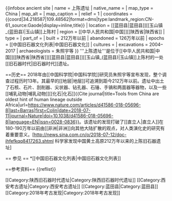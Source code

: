 
{{infobox ancient site
| name           = 上陈遗址
| native_name = 
| map_type       = China
| map_alt        = 
| map_caption    = 
| relief         = 1
| coordinates    = {{coord|34.218587|109.48562|format=dms|type:landmark_region:CN-61_source:Gaode|display=inline,title}}
| location       = [[蓝田县|蓝田县]][[玉山镇_(蓝田县)|玉山镇]]上陈村
| region         = [[中华人民共和国|中国]][[陕西省|陕西省]]
| type           = 
| part_of        = 
| built          = 212万年以前
| abandoned      = 126万年以前
| epochs         = [[中国旧石器文化列表|中国旧石器文化]]
| cultures       = 
| excavations    = 2004–2017
| archaeologists = 朱照宇等
}}
'''上陈遗址'''是位于[[中华人民共和国|中国]][[陕西省|陕西省]][[蓝田县|蓝田县]][[玉山镇_(蓝田县)|玉山镇]]上陈村的一处[[旧石器时代|旧石器时代]]遗址。

==历史==
2018年由[[中国科学院|中国科学院]]研究员朱照宇等宣布发现，整个调查过程历时13年。其最早的[[地层|地层]]可追溯到距今212万年以前。遗址中出土了石核、石片、刮削器、尖状器、钻孔器、石锤、手镐和两面器等器物，以及一些[[哺乳动物|哺乳动物]][[化石|化石]]<ref>{{Cite journal|title=Tools from China are oldest hint of human lineage outside Africa|url=https://www.nature.com/articles/d41586-018-05696-8|last=Barras|first=Colin|date=2018-07-11|journal=Nature|doi=10.1038/d41586-018-05696-8|language=EN|issn=0028-0836}}</ref>。该遗址的发现打破了[[直立人|直立人]]在180-190万年以前由[[非洲|非洲]]向其他大陆扩散的观点，对人类演化史的研究有着重要意义。<ref>[http://news.sina.com.cn/o/2018-07-12/doc-ihfefkqq8417263.shtml 科学家发现中国黄土高原212万年以来的上陈旧石器遗址]</ref>

== 参见 ==
*[[中国旧石器文化列表|中国旧石器文化列表]]

==参考资料==
{{reflist}}

[[Category:陕西旧石器时代遗址|Category:陕西旧石器时代遗址]]
[[Category:西安考古遗址|Category:西安考古遗址]]
[[Category:蓝田县|Category:蓝田县]]
[[Category:2018年考古发现|Category:2018年考古发现]]